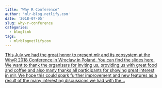 ```yaml
---
title: "Why R Conference"
author: 'mlr-blog.netlify.com'
date: '2018-07-05'
slug: why-r-conference
categories:
  - bloglink
tags:
  - mlrblognetlifycom
---
```


[This July we had the great honor to present mlr and its ecosystem at the WhyR 2018 Conference in Wroclaw in Poland. You can find the slides here. We want to thank the organizers for inviting us, providing us with great food and coffee and also many thanks all participants for showing great interest in mlr, We hope this could spark further improvement and new features as a result of the many interesting discussions we had with the...<click to read more>](https://mlr-blog.netlify.com/post/2018-07-05-whyr-conference/)


